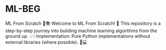# ML-BEG
ML From Scratch 🚀📚 Welcome to ML From Scratch! 🎉 This repository is a step-by-step journey into building machine learning algorithms from the ground up. 💡✨Implementation: Pure Python implementations without external libraries (where possible). 🐍💻
